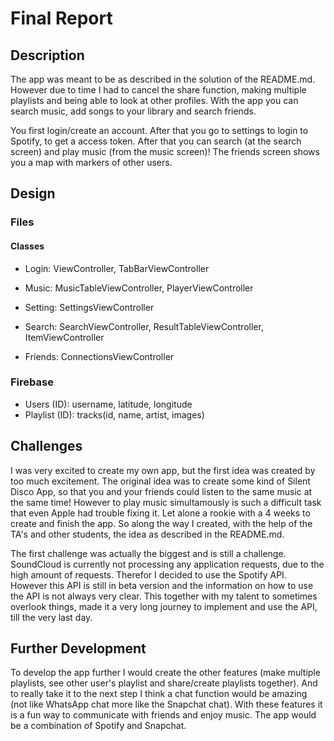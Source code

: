 # Final Report

## Description

The app was meant to be as described in the solution of the README.md. However due to time I had to cancel the share function, making 
multiple playlists and being able to look at other profiles. With the app you can search music, add songs to your library and search 
friends. 

You first login/create an account. After that you go to settings to login to Spotify, to get a access token. After that you can search (at
the search screen) and play music (from the music screen)! The friends screen shows you a map with markers of other users. 

## Design

### Files

#### Classes
- Login: ViewController, TabBarViewController

- Music: MusicTableViewController, PlayerViewController

- Setting: SettingsViewController

- Search: SearchViewController, ResultTableViewController, ItemViewController

- Friends: ConnectionsViewController

### Firebase
- Users (ID): username, latitude, longitude
- Playlist (ID): tracks(id, name, artist, images)

## Challenges

I was very excited to create my own app, but the first idea was created by too much excitement. The original idea was to create some kind
of Silent Disco App, so that you and your friends could listen to the same music at the same time! However to play music simultamously is
such a difficult task that even Apple had trouble fixing it. Let alone a rookie with a 4 weeks to create and finish the app. So along the 
way I created, with the help of the TA's and other students, the idea as described in the README.md. 

The first challenge was actually the biggest and is still a challenge. SoundCloud is currently not processing any application requests, due to the high amount of requests. Therefor I decided to use the Spotify API. However this API is still in beta version and the information on how to use the API is not always very clear. This together with my talent to sometimes overlook things, made it a very long journey to implement and use the API, till the very last day.

## Further Development 

To develop the app further I would create the other features (make multiple playlists, see other user's playlist and share/create 
playlists together). And to really take it to the next step I think a chat function would be amazing (not like WhatsApp chat more like the 
Snapchat chat). With these features it is a fun way to communicate with friends and enjoy music. The app would be a combination of Spotify 
and Snapchat.


